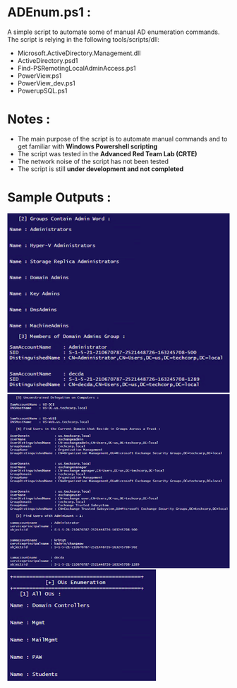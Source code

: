 # ADEnum.ps1 :
A simple script to automate some of manual AD enumeration commands. The script is relying in the following tools/scripts/dll: 
- Microsoft.ActiveDirectory.Management.dll
- ActiveDirectory.psd1
- Find-PSRemotingLocalAdminAccess.ps1
- PowerView.ps1
- PowerView_dev.ps1
- PowerupSQL.ps1

# Notes :
- The main purpose of the script is to automate manual commands and to get familiar with **Windows Powershell scripting** 
- The script was tested in the **Advanced Red Team Lab (CRTE)** 
- The network noise of the script has not been tested
- The script is still **under development and not completed**


# Sample Outputs :

![alt text](https://github.com/0xb1tByte/CRTP-Journey/blob/main/Scripts/2.png)
![alt text](https://github.com/0xb1tByte/CRTP-Journey/blob/main/Scripts/3.png)
![alt text](https://github.com/0xb1tByte/CRTP-Journey/blob/main/Scripts/1.png)

